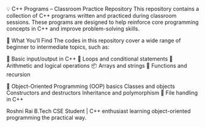 💡 C++ Programs – Classroom Practice Repository
This repository contains a collection of C++ programs written and practiced during classroom sessions. These programs are designed to help reinforce core programming concepts in C++ and improve problem-solving skills.

📘 What You’ll Find
The codes in this repository cover a wide range of beginner to intermediate topics, such as:

🧾 Basic input/output in C++
🔁 Loops and conditional statements
🧮 Arithmetic and logical operations
📦 Arrays and strings
🧠 Functions and recursion

🧱 Object-Oriented Programming (OOP) basics
Classes and objects
Constructors and destructors
Inheritance and polymorphism
📂 File handling in C++

Roshni Rai
B.Tech CSE Student | C++ enthusiast learning object-oriented programming the practical way.
